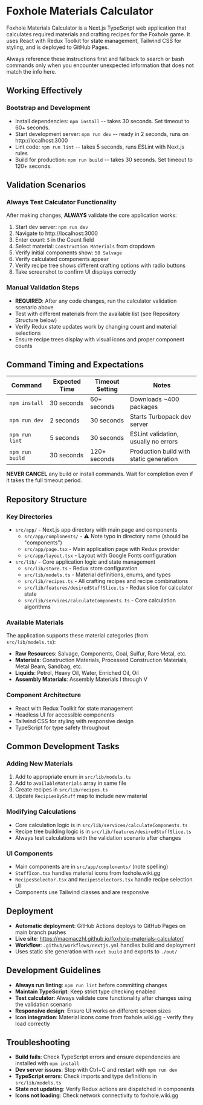 # Foxhole Materials Calculator
Foxhole Materials Calculator is a Next.js TypeScript web application that calculates required materials and crafting recipes for the Foxhole game. It uses React with Redux Toolkit for state management, Tailwind CSS for styling, and is deployed to GitHub Pages.

Always reference these instructions first and fallback to search or bash commands only when you encounter unexpected information that does not match the info here.

## Working Effectively

### Bootstrap and Development
- Install dependencies: `npm install` -- takes 30 seconds. Set timeout to 60+ seconds.
- Start development server: `npm run dev` -- ready in 2 seconds, runs on http://localhost:3000
- Lint code: `npm run lint` -- takes 5 seconds, runs ESLint with Next.js rules
- Build for production: `npm run build` -- takes 30 seconds. Set timeout to 120+ seconds.


## Validation Scenarios

### Always Test Calculator Functionality
After making changes, **ALWAYS** validate the core application works:
1. Start dev server: `npm run dev`
2. Navigate to http://localhost:3000
3. Enter count: `5` in the Count field
4. Select material: `Construction Materials` from dropdown
5. Verify initial components show: `50 Salvage`
6. Verify calculated components appear
7. Verify recipe tree shows different crafting options with radio buttons
8. Take screenshot to confirm UI displays correctly

### Manual Validation Steps
- **REQUIRED**: After any code changes, run the calculator validation scenario above
- Test with different materials from the available list (see Repository Structure below)
- Verify Redux state updates work by changing count and material selections
- Ensure recipe trees display with visual icons and proper component counts

## Command Timing and Expectations

| Command | Expected Time | Timeout Setting | Notes |
|---------|---------------|-----------------|--------|
| `npm install` | 30 seconds | 60+ seconds | Downloads ~400 packages |
| `npm run dev` | 2 seconds | 30 seconds | Starts Turbopack dev server |
| `npm run lint` | 5 seconds | 30 seconds | ESLint validation, usually no errors |
| `npm run build` | 30 seconds | 120+ seconds | Production build with static generation |

**NEVER CANCEL** any build or install commands. Wait for completion even if it takes the full timeout period.

## Repository Structure

### Key Directories
- `src/app/` - Next.js app directory with main page and components
  - `src/app/complonents/` - ⚠️ Note typo in directory name (should be "components")
  - `src/app/page.tsx` - Main application page with Redux provider
  - `src/app/layout.tsx` - Layout with Google Fonts configuration
- `src/lib/` - Core application logic and state management
  - `src/lib/store.ts` - Redux store configuration
  - `src/lib/models.ts` - Material definitions, enums, and types
  - `src/lib/recipes.ts` - All crafting recipes and recipe combinations
  - `src/lib/features/desiredStuffSlice.ts` - Redux slice for calculator state
  - `src/lib/services/calculateComponents.ts` - Core calculation algorithms

### Available Materials
The application supports these material categories (from `src/lib/models.ts`):
- **Raw Resources**: Salvage, Components, Coal, Sulfur, Rare Metal, etc.
- **Materials**: Construction Materials, Processed Construction Materials, Metal Beam, Sandbag, etc.
- **Liquids**: Petrol, Heavy Oil, Water, Enriched Oil, Oil
- **Assembly Materials**: Assembly Materials I through V

### Component Architecture
- React with Redux Toolkit for state management
- Headless UI for accessible components
- Tailwind CSS for styling with responsive design
- TypeScript for type safety throughout

## Common Development Tasks

### Adding New Materials
1. Add to appropriate enum in `src/lib/models.ts`
2. Add to `availableMaterials` array in same file
3. Create recipes in `src/lib/recipes.ts`
4. Update `RecipiesByStuff` map to include new material

### Modifying Calculations
- Core calculation logic is in `src/lib/services/calculateComponents.ts`
- Recipe tree building logic is in `src/lib/features/desiredStuffSlice.ts`
- Always test calculations with the validation scenario after changes

### UI Components
- Main components are in `src/app/complonents/` (note spelling)
- `StuffIcon.tsx` handles material icons from foxhole.wiki.gg
- `RecipesSelector.tsx` and `RecipesSelectors.tsx` handle recipe selection UI
- Components use Tailwind classes and are responsive

## Deployment
- **Automatic deployment**: GitHub Actions deploys to GitHub Pages on main branch pushes
- **Live site**: https://macmaczhl.github.io/foxhole-materials-calculator/
- **Workflow**: `.github/workflows/nextjs.yml` handles build and deployment
- Uses static site generation with `next build` and exports to `./out/`

## Development Guidelines
- **Always run linting**: `npm run lint` before committing changes
- **Maintain TypeScript**: Keep strict type checking enabled
- **Test calculator**: Always validate core functionality after changes using the validation scenario
- **Responsive design**: Ensure UI works on different screen sizes
- **Icon integration**: Material icons come from foxhole.wiki.gg - verify they load correctly

## Troubleshooting
- **Build fails**: Check TypeScript errors and ensure dependencies are installed with `npm install`
- **Dev server issues**: Stop with Ctrl+C and restart with `npm run dev`
- **TypeScript errors**: Check imports and type definitions in `src/lib/models.ts`
- **State not updating**: Verify Redux actions are dispatched in components
- **Icons not loading**: Check network connectivity to foxhole.wiki.gg